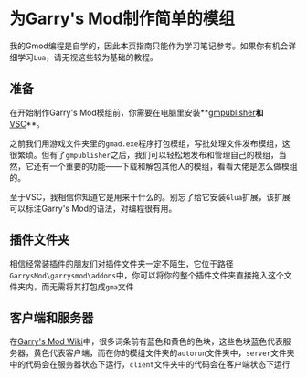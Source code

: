 # 为Garry's Mod制作简单的模组

我的Gmod编程是自学的，因此本页指南只能作为学习笔记参考。如果你有机会详细学习`Lua`，请无视这些较为基础的教程。

## 准备

在开始制作Garry's Mod模组前，你需要在电脑里安装**[gmpublisher](https://github.com/WilliamVenner/gmpublisher)**和**[VSC](https://code.visualstudio.com/download)**。

之前我们用游戏文件夹里的`gmad.exe`程序打包模组，写批处理文件发布模组，这很繁琐。但有了`gmpublisher`之后，我们可以轻松地发布和管理自己的模组，当然，它还有一个重要的功能——下载和解包其他人的模组，看看大佬是怎么做模组的。

至于VSC，我相信你知道它是用来干什么的。别忘了给它安装`Glua`扩展，该扩展可以标注Garry's Mod的语法，对编程很有用。

## 插件文件夹

相信经常装插件的朋友们对插件文件夹一定不陌生，它位于路径`GarrysMod\garrysmod\addons`中，你可以将你的整个插件文件夹直接拖入这个文件夹内，而无需将其打包成`gma`文件

## 客户端和服务器

在[Garry's Mod Wiki](https://wiki.facepunch.com/gmod/)中，很多词条前有蓝色和黄色的色块，这些色块蓝色代表服务器，黄色代表客户端，而在你的模组文件夹的`autorun`文件夹中，`server`文件夹中的代码会在服务器状态下运行，`client`文件夹中的代码会在客户端状态下运行

